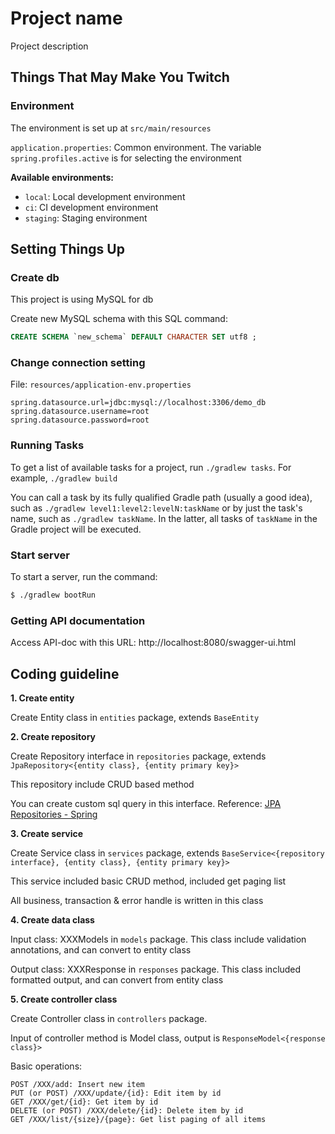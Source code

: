 # Project name

Project description

## Things That May Make You Twitch

### Environment

The environment is set up at `src/main/resources`

`application.properties`: Common environment. The variable `spring.profiles.active` is for selecting the environment

**Available environments:**

- `local`: Local development environment
- `ci`: CI development environment
- `staging`: Staging environment

## Setting Things Up

### Create db

This project is using MySQL for db

Create new MySQL schema with this SQL command:
```sql
CREATE SCHEMA `new_schema` DEFAULT CHARACTER SET utf8 ;
```

### Change connection setting

File: `resources/application-env.properties`
```properties
spring.datasource.url=jdbc:mysql://localhost:3306/demo_db
spring.datasource.username=root
spring.datasource.password=root
```

### Running Tasks

To get a list of available tasks for a project, run `./gradlew tasks`. 
For example, `./gradlew build`

You can call a task by its fully qualified Gradle path (usually a good idea), such as `./gradlew level1:level2:levelN:taskName` or by just the task's name, such as `./gradlew taskName`. 
In the latter, all tasks of `taskName` in the Gradle project will be executed.

### Start server

To start a server, run the command:

```bash
$ ./gradlew bootRun
```

### Getting API documentation

Access API-doc with this URL: http://localhost:8080/swagger-ui.html

## Coding guideline

<b>1. Create entity</b>

Create Entity class in `entities` package, extends `BaseEntity`

<b>2. Create repository</b>

Create Repository interface in `repositories` package, extends `JpaRepository<{entity class}, {entity primary key}>`

This repository include CRUD based method

You can create custom sql query in this interface. Reference: [JPA Repositories - Spring](https://docs.spring.io/spring-data/jpa/docs/1.5.0.RELEASE/reference/html/jpa.repositories.html)

<b>3. Create service</b>

Create Service class in `services` package, extends `BaseService<{repository interface}, {entity class}, {entity primary key}>`

This service included basic CRUD method, included get paging list

All business, transaction & error handle is written in this class

<b>4. Create data class</b>

Input class: XXXModels in `models` package. This class include validation annotations, and can convert to entity class

Output class: XXXResponse in `responses` package. This class included formatted output, and can convert from entity class

<b>5. Create controller class</b>

Create Controller class in `controllers` package.

Input of controller method is Model class, output is `ResponseModel<{response class}>`

Basic operations:
```
POST /XXX/add: Insert new item
PUT (or POST) /XXX/update/{id}: Edit item by id
GET /XXX/get/{id}: Get item by id
DELETE (or POST) /XXX/delete/{id}: Delete item by id
GET /XXX/list/{size}/{page}: Get list paging of all items
```


